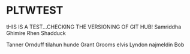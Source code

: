 # PLTWTEST
tHIS IS A TEST...CHECKING THE VERSIONING OF GIT HUB!
Samriddha Ghimire
Rhen Shadduck

Tanner Ornduff
tilahun hunde
Grant Grooms
elvis
Lyndon
najmeldin
Bob

